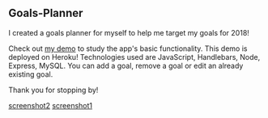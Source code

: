 ## Goals-Planner

I created a goals planner for myself to help me target my goals for 2018! 

Check out [my demo](https://greatgoals2018.herokuapp.com/) to study the app's basic functionality. This demo is deployed on Heroku! Technologies used are JavaScript, Handlebars, Node, Express, MySQL. You can add a goal, remove a goal or edit an already existing goal.

Thank you for stopping by! 

[screenshot2](screenshot2.png)
[screenshot1](screenshot1.png)
